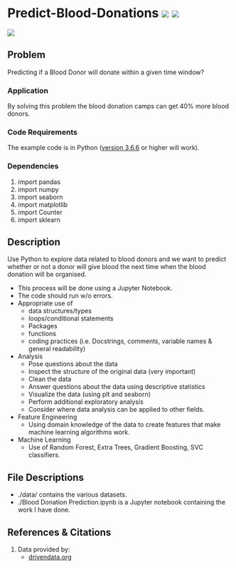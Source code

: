 # Predict-Blood-Donations [![](https://img.shields.io/github/license/sourcerer-io/hall-of-fame.svg?colorB=ff0000)](https://github.com/souvikb07/Predict-Blood-Donations/blob/master/LICENSE)  [![](https://img.shields.io/badgeHarsh-Agarwal-blue.svg)](https://github.com/Harsh8084)

<img src = "[https://www.google.com/url?sa=i&url=https%3A%2F%2Fwww.shutterstock.com%2Fsearch%2Fblood-donation-cartoon&psig=AOvVaw162KX9AEyvSR8g7vURGCp6&ust=1726653526853000&source=images&cd=vfe&opi=89978449&ved=0CBEQjRxqFwoTCMDVyeLbyYgDFQAAAAAdAAAAABAE]">

## Problem
Predicting if a Blood Donor will donate within a given time window?

### Application
By solving this problem the blood donation camps can get 40% more blood donors.



### Code Requirements
The example code is in Python ([version 3.6.6](https://www.python.org/downloads/release/python-366/) or higher will work). 

### Dependencies

1) import pandas
2) import numpy
3) import seaborn
4) import matplotlib
5) import Counter
6) import sklearn

## Description

Use Python to explore data related to blood donors and we want to predict whether or not a donor will give blood the next time when the blood donation will be organised.

* This process will be done using a Jupyter Notebook.
* The code should run w/o errors.
* Appropriate use of
    * data structures/types
    * loops/conditional statements
    * Packages
    * functions
    * coding practices (i.e. Docstrings, comments, variable names & general
      readability)
* Analysis
    * Pose questions about the data
    * Inspect the structure of the original data (very important)
    * Clean the data
    * Answer questions about the data using descriptive statistics
    * Visualize the data (using plt and seaborn)
    * Perform additional exploratory analysis
    * Consider where data analysis can be applied to other fields.
* Feature Engineering
    * Using domain knowledge of the data to create features that make machine learning algorithms work. 
* Machine Learning
    * Use of Random Forest, Extra Trees, Gradient Boosting, SVC classifiers.

## File Descriptions

* ./data/ contains the various datasets.
* ./Blood Donation Prediction.ipynb is a Jupyter notebook containing the work I have done.

## References & Citations

1. Data provided by:
    * [drivendata.org](https://www.drivendata.org/competitions/2/warm-up-predict-blood-donations/data/)
